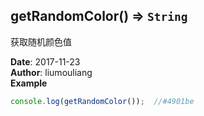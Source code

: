 ## getRandomColor() ⇒ <code>String</code>
<p>获取随机颜色值</p>

**Date**: 2017-11-23  
**Author**: liumouliang  
**Example**  
```javascript
console.log(getRandomColor());	//#4901be
```
